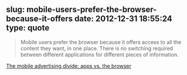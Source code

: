 slug: mobile-users-prefer-the-browser-because-it-offers
date: 2012-12-31 18:55:24
type: quote
---

> Mobile users prefer the browser because it offers access to all the content they want, in one place. There is no switching required between different applications for different pieces of information.

[The mobile advertising divide: apps vs. the browser](http://venturebeat.com/2012/12/31/the-mobile-advertising-divide-apps-vs-the-browser/)
